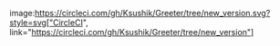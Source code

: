 image:https://circleci.com/gh/Ksushik/Greeter/tree/new_version.svg?style=svg["CircleCI", link="https://circleci.com/gh/Ksushik/Greeter/tree/new_version"]
